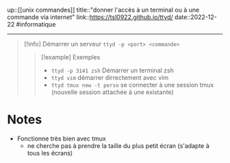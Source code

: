 up::[[unix commandes]]
title::"donner l'accès à un terminal ou à une commande via internet"
link::https://tsl0922.github.io/ttyd/
date::2022-12-22
#informatique 

---

> [!info] Démarrer un serveur
> `ttyd -p <port> <commande>`
> > [!example] Exemples
> >  - `ttyd -p 3141 zsh` Démarrer un terminal zsh
> >  - `ttyd vim` démarrer dirrectement avec vim
> >  - `ttyd tmux new -t perso` se connecter à une session tmux (nouvelle session attachée à une existante)


# Notes
 - Fonctionne très bien avec tmux
     - ne cherche pas à prendre la taille du plus petit écran (s'adapte à tous les écrans)